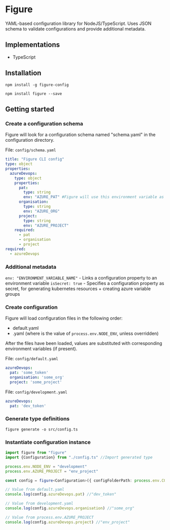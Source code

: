 # Figure

YAML-based configuration library for NodeJS/TypeScript.
Uses JSON schema to validate configurations and provide additional metadata.

## Implementations

- TypeScript

## Installation

`npm install -g figure-config`

`npm install figure --save`

## Getting started

### Create a configuration schema

Figure will look for a configuration schema named "schema.yaml" in the configuration directory.

File: `config/schema.yaml`
```yaml
title: "Figure CLI config"
type: object
properties:
  azureDevops:
    type: object
    properties:
      pat:
        type: string
        env: "AZURE_PAT" #Figure will use this environment variable as a value for this property if present
      organisation:
        type: string
        env: "AZURE_ORG"
      project:
        type: string
        env: "AZURE_PROJECT"
    required:
      - pat
      - organisation
      - project
required:
  - azureDevops
```

### Additional metadata

`env: "ENVIRONMENT_VARIABLE_NAME"` - Links a configuration property to an environment variable
`isSecret: true` - Specifies a configuration property as secret, for generating kubernetes resources + creating azure variable groups

### Create configuration

Figure will load configuration files in the following order:
- default.yaml
- <env>.yaml (where <env> is the value of `process.env.NODE_ENV`, unless overridden)

After the files have been loaded, values are substituted with corresponding environment variables (if present).

File: `config/default.yaml`
```yaml
azureDevops:
  pat: 'some_token'
  organisation: 'some_org'
  project: 'some_project'
```

File: `config/development.yaml`
```yaml
azureDevops:
  pat: 'dev_token'
```

### Generate type definitions

`figure generate -o src/config.ts`

### Instantiate configuration instance

```typescript
import figure from "figure"
import {Configuration} from "./config.ts" //Import generated type

process.env.NODE_ENV = "development"
process.env.AZURE_PROJECT = "env_project"

const config = figure<Configuration>({ configFolderPath: process.env.CONFIG_FOLDER_PATH }).config

// Value from default.yaml
console.log(config.azureDevops.pat) //"dev_token"

// Value from development.yaml
console.log(config.azureDevops.organisation) //"some_org"

// Value from process.env.AZURE_PROJECT
console.log(config.azureDevops.project) //"env_project"

```


